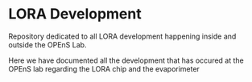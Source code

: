 # LORA Development 
Repository dedicated to all LORA development happening inside and outside the OPEnS Lab. 

Here we have documented all the development that has occured at the OPEnS lab regarding the LORA chip and the evaporimeter
